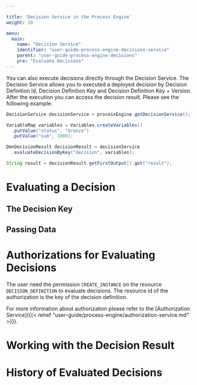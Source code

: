 ```yaml
---

title: 'Decision Service in the Process Engine'
weight: 20

menu:
  main:
    name: "Decision Service"
    identifier: "user-guide-process-engine-decisions-service"
    parent: "user-guide-process-engine-decisions"
    pre: "Evaluate Decisions"
---
```


You can also execute decisions directly through the Decision Service. The
Decision Service allows you to executed a deployed decision by Decision
Definition Id, Decision Definition Key and Decision Definition Key + Version.
After the execution you can access the decision result. Please see the
following example:

```java
DecisionService decisionService = processEngine.getDecisionService();

VariableMap variables = Variables.createVariables()
  .putValue("status", "bronze")
  .putValue("sum", 1000);

DmnDecisionResult decisionResult = decisionService
  .evaluateDecisionByKey("decision", variables);

String result = decisionResult.getFirstOutput().get("result");
```

# Evaluating a Decision

## The Decision Key

## Passing Data

# Authorizations for Evaluating Decisions

The user need the permission `CREATE_INSTANCE` on the resource `DECISION_DEFINITION` to evaluate decisions. The resource id of the authorization is the key of the decision definition.

For more information about authorization please refer to the [Authorization Service]({{< relref "user-guide/process-engine/authorization-service.md" >}}).

# Working with the Decision Result

# History of Evaluated Decisions
